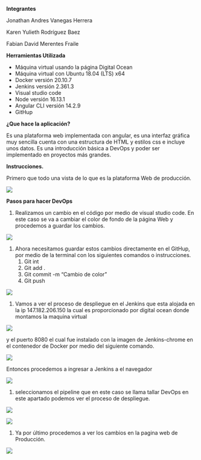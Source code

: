 ﻿**Integrantes** 

Jonathan Andres Vanegas Herrera 

Karen Yulieth Rodríguez Baez

Fabian David Merentes Fraile

**Herramientas Utilizada**

- Máquina virtual usando la página Digital Ocean
- Máquina virtual con Ubuntu 18.04 (LTS) x64
- Docker versión 20.10.7
- Jenkins versión 2.361.3
- Visual studio code
- Node versión 16.13.1
- Angular CLI versión 14.2.9 
- GitHup

**¿Que hace la aplicación?**

Es una plataforma web implementada con angular, es una interfaz gráfica muy sencilla cuenta con una estructura de HTML y estilos css e incluye unos datos. Es una introducción básica a DevOps y poder ser implementado en proyectos más grandes.

**Instrucciones.**

Primero que todo una vista de lo que es la plataforma Web de producción. 

![](Aspose.Words.b56932c9-0769-40bb-b4cf-e19b37a0eedd.001.png)

**Pasos para hacer DevOps**

1. Realizamos un cambio en el código por medio de visual studio code. En este caso se va a cambiar el color de fondo de la página Web y procedemos a guardar los cambios. 

![](Aspose.Words.b56932c9-0769-40bb-b4cf-e19b37a0eedd.002.png)

1. Ahora necesitamos guardar estos cambios directamente en el GitHup, por medio de la terminal con los siguientes comandos o instrucciones. 
   1. Git int
   1. Git add .
   1. Git commit -m “Cambio de color”
   1. Git push

![](Aspose.Words.b56932c9-0769-40bb-b4cf-e19b37a0eedd.003.png)

1. Vamos a ver el proceso de despliegue en el Jenkins que esta alojada en la ip 147.182.206.150 la cual es proporcionado por digital ocean donde montamos la maquina virtual 

![](Aspose.Words.b56932c9-0769-40bb-b4cf-e19b37a0eedd.004.png)

y el puerto 8080 el cual fue instalado con la imagen de Jenkins-chrome en el contenedor de Docker por medio del siguiente comando.

![](Aspose.Words.b56932c9-0769-40bb-b4cf-e19b37a0eedd.005.png)

Entonces procedemos a ingresar a Jenkins a el navegador 

![](Aspose.Words.b56932c9-0769-40bb-b4cf-e19b37a0eedd.006.png)

1. seleccionamos el pipeline que en este caso se llama tallar DevOps en este apartado podemos ver el proceso de despliegue.

![](Aspose.Words.b56932c9-0769-40bb-b4cf-e19b37a0eedd.007.png)






![](Aspose.Words.b56932c9-0769-40bb-b4cf-e19b37a0eedd.008.png)

1. Ya por último procedemos a ver los cambios en la pagina web de Producción.

![](Aspose.Words.b56932c9-0769-40bb-b4cf-e19b37a0eedd.009.png)
